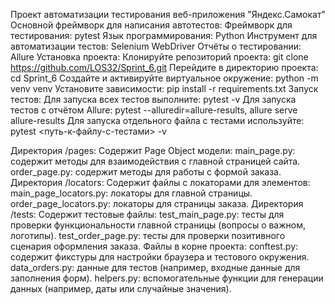Проект автоматизации тестирования веб-приложения "Яндекс.Самокат"
Основной фреймворк для написания автотестов:
Фреймворк для тестирования: pytest
Язык программирования: Python
Инструмент для автоматизации тестов: Selenium WebDriver
Отчёты о тестировании: Allure
Установка проекта:
Клонируйте репозиторий проекта: git clone https://github.com/LOS32/Sprint_6.git
Перейдите в директорию проекта: cd Sprint_6
Создайте и активируйте виртуальное окружение: python -m venv venv
Установите зависимости: pip install -r requirements.txt
Запуск тестов:
Для запуска всех тестов выполните: pytest -v
Для запуска тестов с отчётом Allure: pytest --alluredir=allure-results, allure serve allure-results
Для запуска отдельного файла с тестами используйте: pytest <путь-к-файлу-с-тестами> -v

Директория /pages:
Содержит Page Object модели: 
main_page.py: содержит методы для взаимодействия с главной страницей сайта.
order_page.py: содержит методы для работы с формой заказа.
Директория /locators:
Содержит файлы с локаторами для элементов:
main_page_locators.py: локаторы для главной страницы.
order_page_locators.py: локаторы для страницы заказа.
Директория /tests:
Содержит тестовые файлы:
test_main_page.py: тесты для проверки функциональности главной страницы (вопросы о важном, логотипы).
test_order_page.py: тесты для проверки позитивного сценария оформления заказа.
Файлы в корне проекта:
conftest.py: содержит фикстуры для настройки браузера и тестового окружения.
data_orders.py: данные для тестов (например, входные данные для заполнения форм).
helpers.py: вспомогательные функции для генерации данных (например, даты или случайные значения).